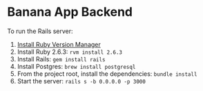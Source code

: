 # Banana App Backend

To run the Rails server:

1. [Install Ruby Version Manager](https://rvm.io/rvm/install)
2. Install Ruby 2.6.3: `rvm install 2.6.3`
3. Install Rails: `gem install rails`
4. Install Postgres: `brew install postgresql`
5. From the project root, install the dependencies: `bundle install`
6. Start the server: `rails s -b 0.0.0.0 -p 3000`
